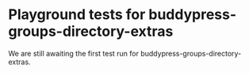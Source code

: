 # Playground tests for buddypress-groups-directory-extras
We are still awaiting the first test run for buddypress-groups-directory-extras.
